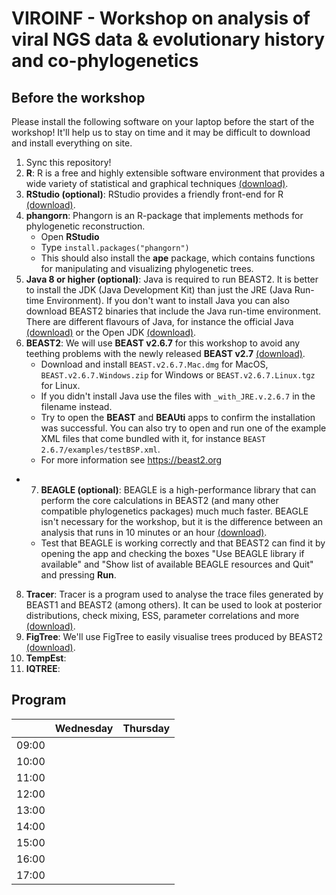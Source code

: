 # VIROINF - Workshop on analysis of viral NGS data & evolutionary history and co-phylogenetics

## Before the workshop
Please install the following software on your laptop before the start of the workshop! It'll help us to stay on time and it may be difficult to download and install everything on site. 

1. Sync this repository! 
2. **R**: R is a free and highly extensible software environment that provides a wide variety of statistical and graphical techniques [(download)](https://www.r-project.org/).
3. **RStudio (optional)**: RStudio provides a friendly front-end for R [(download)](https://www.rstudio.com/).
4. **phangorn**: Phangorn is an R-package that implements methods for phylogenetic reconstruction. 
	- Open **RStudio**
	- Type `install.packages("phangorn")`
	- This should also install the **ape** package, which contains functions for manipulating and visualizing phylogenetic trees.
5. **Java 8 or higher (optional)**: Java is required to run BEAST2. It is better to install the JDK (Java Development Kit) than just the JRE (Java Run-time Environment). If you don't want to install Java you can also download BEAST2 binaries that include the Java run-time environment. There are different flavours of Java, for instance the official Java [(download)](http://java.com/download) or the Open JDK [(download)](https://adoptopenjdk.net/).
6. **BEAST2**: We will use **BEAST v2.6.7** for this workshop to avoid any teething problems with the newly released **BEAST v2.7** [(download)](https://github.com/CompEvol/beast2/releases/tag/v2.6.7). 
	- Download and install `BEAST.v2.6.7.Mac.dmg` for MacOS, `BEAST.v2.6.7.Windows.zip` for Windows or `BEAST.v2.6.7.Linux.tgz` for Linux.
	- If you didn't install Java use the files with `_with_JRE.v.2.6.7` in the filename instead.
	- Try to open the **BEAST** and **BEAUti** apps to confirm the installation was successful. You can also try to open and run one of the example XML files that come bundled with it, for instance `BEAST 2.6.7/examples/testBSP.xml`.
	- For more information see https://beast2.org
* 7. **BEAGLE (optional)**: BEAGLE is a high-performance library that can perform the core calculations in BEAST2 (and many other compatible phylogenetics packages) much much faster. BEAGLE isn't necessary for the workshop, but it is the difference between an analysis that runs in 10 minutes or an hour [(download)](https://github.com/beagle-dev/beagle-lib).
	- Test that BEAGLE is working correctly and that BEAST2 can find it by opening the app and checking the boxes "Use BEAGLE library if available" and "Show list of available BEAGLE resources and Quit" and pressing **Run**.
8. **Tracer**: Tracer is a program used to analyse the trace files generated by BEAST1 and BEAST2 (among others). It can be used to look at posterior distributions, check mixing, ESS, parameter correlations and more [(download)](http://beast.community/tracer).
9. **FigTree**: We'll use FigTree to easily visualise trees produced by BEAST2 [(download)](http://beast.community/figtree).
10. **TempEst**: 
11. **IQTREE**:




## Program

|      | Wednesday | Thursday |
|------|-----------|----------|
|09:00 |           |          |
|10:00 |           |          |
|11:00 |           |          |
|12:00 |           |          |
|13:00 |           |          |
|14:00 |           |          |
|15:00 |           |          |
|16:00 |           |          |
|17:00 |           |          |

